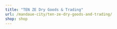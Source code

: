 ```yaml
---
title: "TEN ZE Dry Goods & Trading"
url: /mandaue-city/ten-ze-dry-goods-and-trading/
shop: shop
---
```

